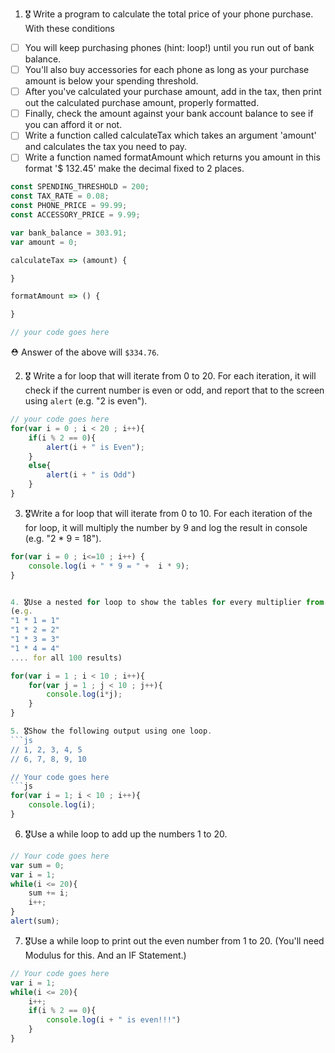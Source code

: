1. 🎖 Write a program to calculate the total price of your phone purchase. With these conditions
 * [ ] You will keep purchasing phones (hint: loop!) until you run out of bank balance.
 * [ ] You'll also buy accessories for each phone as long as your purchase amount is below your spending threshold.
 * [ ] After you've calculated your purchase amount, add in the tax, then print out the calculated purchase amount, properly formatted.
 * [ ] Finally, check the amount against your bank account balance to see if you can afford it or not.
 * [ ] Write a function called calculateTax which takes an argument 'amount' and calculates the tax you need to pay.
 * [ ] Write a function named formatAmount which returns you amount in this format '$ 132.45' make the decimal fixed to 2 places.
```js
const SPENDING_THRESHOLD = 200;
const TAX_RATE = 0.08;
const PHONE_PRICE = 99.99;
const ACCESSORY_PRICE = 9.99;

var bank_balance = 303.91;
var amount = 0;

calculateTax => (amount) {

}

formatAmount => () {

}

// your code goes here
```
 ⛑ Answer of the above will `$334.76`.

2. 🎖 Write a for loop that will iterate from 0 to 20. For each iteration, it will check if the current number is even or odd, and report that to the screen using `alert` (e.g. "2 is even").
```js
// your code goes here
for(var i = 0 ; i < 20 ; i++){
    if(i % 2 == 0){
        alert(i + " is Even");
    }
    else{
        alert(i + " is Odd")
    }
}
```

3. 🎖Write a for loop that will iterate from 0 to 10. For each iteration of the for loop, it will multiply the number by 9 and log the result in console (e.g. "2 * 9 = 18").
```js
for(var i = 0 ; i<=10 ; i++) {
    console.log(i + " * 9 = " +  i * 9);
}


4. 🎖Use a nested for loop to show the tables for every multiplier from 1 to 10 (100 results total).
(e.g.
"1 * 1 = 1"
"1 * 2 = 2"
"1 * 3 = 3"
"1 * 4 = 4"
.... for all 100 results)

for(var i = 1 ; i < 10 ; i++){
    for(var j = 1 ; j < 10 ; j++){
        console.log(i*j);
    }
}

5. 🎖Show the following output using one loop.
```js
// 1, 2, 3, 4, 5
// 6, 7, 8, 9, 10

// Your code goes here
```js
for(var i = 1; i < 10 ; i++){
    console.log(i);
}
```

6. 🎖Use a while loop to add up the numbers 1 to 20.
```js
// Your code goes here
var sum = 0;
var i = 1;
while(i <= 20){
    sum += i;
    i++;
}
alert(sum);

```

7. 🎖Use a while loop to print out the even number from 1 to 20. (You'll need Modulus for this. And an IF Statement.)
```js
// Your code goes here
var i = 1;
while(i <= 20){
    i++;
    if(i % 2 == 0){
        console.log(i + " is even!!!")
    }
}
```
